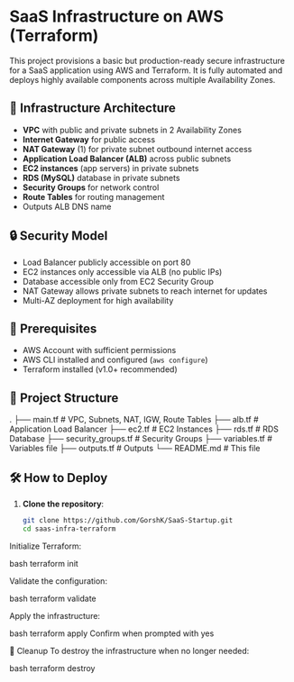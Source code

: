 # SaaS Infrastructure on AWS (Terraform)

This project provisions a basic but production-ready secure infrastructure for a SaaS application using AWS and Terraform. It is fully automated and deploys highly available components across multiple Availability Zones.

## 📐 Infrastructure Architecture

- **VPC** with public and private subnets in 2 Availability Zones
- **Internet Gateway** for public access
- **NAT Gateway** (1) for private subnet outbound internet access
- **Application Load Balancer (ALB)** across public subnets
- **EC2 instances** (app servers) in private subnets
- **RDS (MySQL)** database in private subnets
- **Security Groups** for network control
- **Route Tables** for routing management
- Outputs ALB DNS name

## 🔒 Security Model

- Load Balancer publicly accessible on port 80
- EC2 instances only accessible via ALB (no public IPs)
- Database accessible only from EC2 Security Group
- NAT Gateway allows private subnets to reach internet for updates
- Multi-AZ deployment for high availability

## 🚀 Prerequisites

- AWS Account with sufficient permissions
- AWS CLI installed and configured (`aws configure`)
- Terraform installed (v1.0+ recommended)

## 📁 Project Structure

.
├── main.tf # VPC, Subnets, NAT, IGW, Route Tables
├── alb.tf # Application Load Balancer
├── ec2.tf # EC2 Instances
├── rds.tf # RDS Database
├── security_groups.tf # Security Groups
├── variables.tf # Variables file
├── outputs.tf # Outputs
└── README.md # This file


## 🛠️ How to Deploy

1. **Clone the repository**:
   ```bash
   git clone https://github.com/GorshK/SaaS-Startup.git
   cd saas-infra-terraform
Initialize Terraform:

bash
terraform init

Validate the configuration:

bash
terraform validate

Apply the infrastructure:

bash
terraform apply
Confirm when prompted with yes

🧹 Cleanup
To destroy the infrastructure when no longer needed:

bash
terraform destroy
